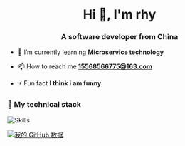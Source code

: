 <h1 align="center">Hi 👋, I'm rhy</h1>
<h3 align="center">A software developer from China</h3>

- 🌱 I’m currently learning **Microservice technology**

- 📫 How to reach me **15568566775@163.com**

- ⚡ Fun fact **I think i am funny**


### 🔧 My technical stack
 
![Skills](https://skillicons.dev/icons?i=java,idea,spring,redis,js)

[![我的 GitHub 数据](https://github-readme-stats.vercel.app/api?username=rinnegan-hy&show_icons=true&theme=radical)](https://github.com/rinnegan-hy)

